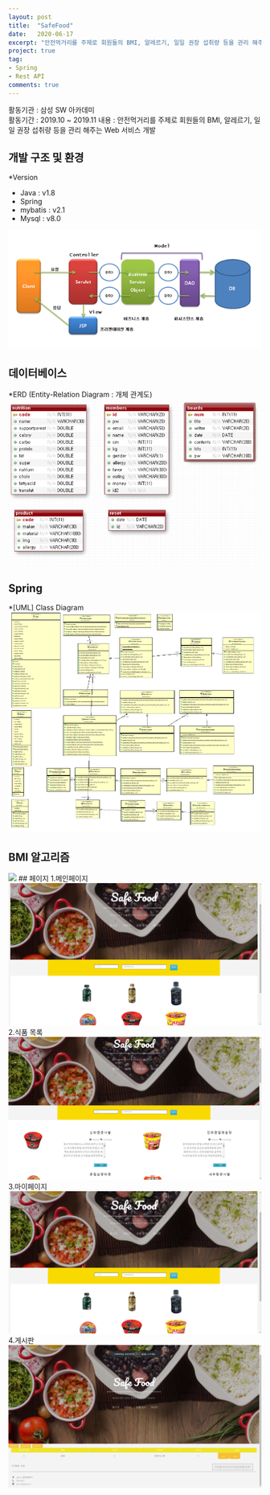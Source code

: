 ```yaml
---
layout: post
title:  "SafeFood"
date:   2020-06-17
excerpt: "안전먹거리를 주제로 회원들의 BMI, 알레르기, 일일 권장 섭취량 등을 관리 해주는 Web 서비스 개발"
project: true
tag:
- Spring
- Rest API
comments: true
---
```


활동기관 : 삼성 SW 아카데미  
활동기간 : 2019.10 ~ 2019.11 
내용 : 안전먹거리를 주제로 회원들의 BMI, 알레르기, 일일 권장 섭취량 등을 관리 해주는 Web 서비스 개발  

 ## 개발 구조 및 환경 
 *Version
  - Java : v1.8
  - Spring
  - mybatis : v2.1
  - Mysql : v8.0
  <img src="../assets/img/safe_food/structure.png">
 
 ## 데이터베이스
 *ERD (Entity-Relation Diagram : 개체 관계도)
 <img src="../assets/img/safe_food/erd.png">
 ## Spring
 *[UML] Class Diagram
<img src="../assets/img/safe_food/uml.png">
 
 ## BMI 알고리즘
 <img src="../assets/img/safe_food/.png">
 ## 페이지
 1.메인페이지
 <img src="../assets/img/safe_food/mainpage.png">
 2.식품 목록
 <img src="../assets/img/safe_food/listpage.png">
 3.마이페이지
 <img src="../assets/img/safe_food/mainpage.png">
 4.게시판
 <img src="../assets/img/safe_food/board.png">
 
 
